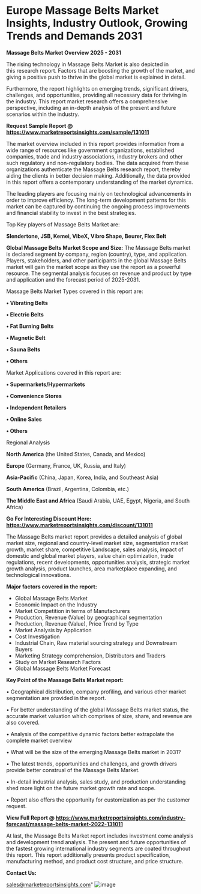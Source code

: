 # Europe Massage Belts Market Insights, Industry Outlook, Growing Trends and Demands 2031

<Strong> Massage Belts Market Overview 2025 - 2031</strong>

The rising technology in Massage Belts Market is also depicted in this research report. Factors that are boosting the growth of the market, and giving a positive push to thrive in the global market is explained in detail.

Furthermore, the report highlights on emerging trends, significant drivers, challenges, and opportunities, providing all necessary data for thriving in the industry. This report market research offers a comprehensive perspective, including an in-depth analysis of the present and future scenarios within the industry.

<strong>Request Sample Report @ <a href=https://www.marketreportsinsights.com/sample/131011>https://www.marketreportsinsights.com/sample/131011</a></strong>

The market overview included in this report provides information from a wide range of resources like government organizations, established companies, trade and industry associations, industry brokers and other such regulatory and non-regulatory bodies. The data acquired from these organizations authenticate the Massage Belts research report, thereby aiding the clients in better decision making. Additionally, the data provided in this report offers a contemporary understanding of the market dynamics.

The leading players are focusing mainly on technological advancements in order to improve efficiency. The long-term development patterns for this market can be captured by continuing the ongoing process improvements and financial stability to invest in the best strategies.

Top Key players of Massage Belts Market are:

<strong>Slendertone, JSB, Kemei, VibeX, Vibro Shape, Beurer, Flex Belt</strong>

<strong><b>Global Massage Belts Market Scope and Size:</b></strong>
The Massage Belts market is declared segment by company, region (country), type, and application. Players, stakeholders, and other participants in the global Massage Belts market will gain the market scope as they use the report as a powerful resource. The segmental analysis focuses on revenue and product by type and application and the forecast period of 2025-2031.

Massage Belts Market Types covered in this report are:

<strong>• Vibrating Belts

• Electric Belts

• Fat Burning Belts

• Magnetic Belt

• Sauna Belts

• Others</strong>

Market Applications covered in this report are:

<strong>• Supermarkets/Hypermarkets

• Convenience Stores

• Independent Retailers

• Online Sales

• Others</strong> 

Regional Analysis

<strong>North America</strong> (the United States, Canada, and Mexico)

<strong>Europe</strong> (Germany, France, UK, Russia, and Italy)

<strong>Asia-Pacific</strong> (China, Japan, Korea, India, and Southeast Asia)

<strong>South America</strong> (Brazil, Argentina, Colombia, etc.)

<strong>The Middle East and Africa</strong> (Saudi Arabia, UAE, Egypt, Nigeria, and South Africa)

<strong>Go For Interesting Discount Here: <a href=https://www.marketreportsinsights.com/discount/131011>https://www.marketreportsinsights.com/discount/131011</a></strong>

The Massage Belts market report provides a detailed analysis of global market size, regional and country-level market size, segmentation market growth, market share, competitive Landscape, sales analysis, impact of domestic and global market players, value chain optimization, trade regulations, recent developments, opportunities analysis, strategic market growth analysis, product launches, area marketplace expanding, and technological innovations.

<strong><b>Major factors covered in the report:</b></strong>
<ul>
  <li>Global Massage Belts Market </li>
  <li>Economic Impact on the Industry</li>
  <li>Market Competition in terms of Manufacturers</li>
  <li>Production, Revenue (Value) by geographical segmentation</li>
  <li>Production, Revenue (Value), Price Trend by Type</li>
  <li>Market Analysis by Application</li>
  <li>Cost Investigation</li>
  <li>Industrial Chain, Raw material sourcing strategy and Downstream Buyers</li>
  <li>Marketing Strategy comprehension, Distributors and Traders</li>
  <li>Study on Market Research Factors</li>
  <li>Global Massage Belts Market Forecast</li>
</ul>

<strong><b>Key Point of the Massage Belts Market report:</b></strong>

• Geographical distribution, company profiling, and various other market segmentation are provided in the report.

• For better understanding of the global Massage Belts market status, the accurate market valuation which comprises of size, share, and revenue are also covered.

• Analysis of the competitive dynamic factors better extrapolate the complete market overview

• What will be the size of the emerging Massage Belts market in 2031?

• The latest trends, opportunities and challenges, and growth drivers provide better construal of the Massage Belts Market.

• In-detail industrial analysis, sales study, and production understanding shed more light on the future market growth rate and scope.

• Report also offers the opportunity for customization as per the customer request.

<strong><b>View Full Report @ <a href=https://www.marketreportsinsights.com/industry-forecast/massage-belts-market-2022-131011>https://www.marketreportsinsights.com/industry-forecast/massage-belts-market-2022-131011</a></b></strong>


At last, the Massage Belts Market report includes investment come analysis and development trend analysis. The present and future opportunities of the fastest growing international industry segments are coated throughout this report. This report additionally presents product specification, manufacturing method, and product cost structure, and price structure.

<strong>Contact Us:</strong>

sales@marketreportsinsights.com"
![image](https://github.com/user-attachments/assets/5458ee1e-36f7-4b77-9bde-24115ea51b2f)
